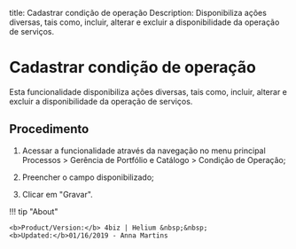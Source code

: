 title: Cadastrar condição de operação
Description: Disponibiliza ações diversas, tais como, incluir, alterar e excluir a disponibilidade da operação de serviços.
# Cadastrar condição de operação

Esta funcionalidade disponibiliza ações diversas, tais como, incluir, alterar e
excluir a disponibilidade da operação de serviços.

Procedimento
----------------

1.  Acessar a funcionalidade através da navegação no menu principal Processos \>
    Gerência de Portfólio e Catálogo \> Condição de Operação;

2.  Preencher o campo disponibilizado;

3.  Clicar em "Gravar".


<!-- <i class='fa fa-youtube-play  fa-2x' style='color:#97ce17;vertical-align: middle;'> </i> [Video Library](https://www.youtube.com/playlist?list=PLB5qK2uzf2RPUBXWp7r7A0YUQY07qkSrO)'
-->
!!! tip "About"

    <b>Product/Version:</b> 4biz | Helium &nbsp;&nbsp;
    <b>Updated:</b>01/16/2019 - Anna Martins
